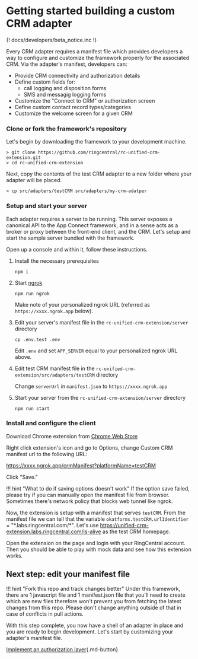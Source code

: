 # Getting started building a custom CRM adapter

{! docs/developers/beta_notice.inc !}

Every CRM adapter requires a manifest file which provides developers a way to configure and customize the framework properly for the associated CRM. Via the adapter's manifest, developers can:

* Provide CRM connectivity and authorization details
* Define custom fields for:
    * call logging and disposition forms
    * SMS and messagig logging forms
* Customize the "Connect to CRM" or authorization screen
* Define custom contact record types/categories
* Customize the welcome screen for a given CRM

### Clone or fork the framework's repository

Let's begin by downloading the framework to your development machine.

    > git clone https://github.com/ringcentral/rc-unified-crm-extension.git
    > cd rc-unified-crm-extension

Next, copy the contents of the test CRM adapter to a new folder where your adapter will be placed.

    > cp src/adapters/testCRM src/adapters/my-crm-adatper

### Setup and start your server

Each adapter requires a server to be running. This server exposes a canonical API to the App Connect framework, and in a sense acts as a broker or proxy between the front-end client, and the CRM. Let's setup and start the sample server bundled with the framework. 

Open up a console and within it, follow these instructions.

1. Install the necessary prerequisites

    ```
	npm i
	```

2. Start [ngrok](https://ngrok.com/)

    ```
	npm run ngrok
	```
	
    Make note of your personalized ngrok URL (referred as `https://xxxx.ngrok.app` below).
	
3. Edit your server's manifest file in the `rc-unified-crm-extension/server` directory

    ```
	cp .env.test .env
	```
	
	Edit `.env` and set `APP_SERVER` equal to your personalized ngrok URL above. 

4. Edit test CRM manifest file in the `rc-unified-crm-extension/src/adapters/testCRM` directory

	Change `serverUrl` in `manifest.json` to `https://xxxx.ngrok.app`

5. Start your server from the `rc-unified-crm-extension/server` directory

    ```
	npm run start
	```

### Install and configure the client

Download Chrome extension from [Chrome Web Store](https://chromewebstore.google.com/detail/ringcentral-crm-extension/kkhkjhafgdlihndcbnebljipgkandkhhd)

Right click extension's icon and go to Options, change Custom CRM manifest url to the following URL:

https://xxxx.ngrok.app/crmManifest?platformName=testCRM

Click "Save."

!!! hint "What to do if saving options doesn't work"
    If the option save failed, please try if you can manually open the manifest file from browser. Sometimes there's network policy that blocks web tunnel like ngrok.

Now, the extension is setup with a manifest that serves `testCRM`. From the manifest file we can tell that the variable `okatforms.testCRM.urlIdentifier` = "\*.labs.ringcentral.com/\*". Let's use https://unified-crm-extension.labs.ringcentral.com/is-alive as the test CRM homepage.

Open the extension on the page and login with your RingCentral account. Then you should be able to play with mock data and see how this extension works.

## Next step: edit your manifest file

!!! hint "Fork this repo and track changes better"
    Under this framework, there are 1 javascript file and 1 manifest.json file that you'll need to create which are new files therefore won't prevent you from fetching the latest changes from this repo. Please don't change anything outside of that in case of conflicts in pull actions.

With this step complete, you now have a shell of an adapter in place and you are ready to begin development. Let's start by customizing your adapter's manifest file. 

[Implement an authorization layer](auth.md){.md-button}

